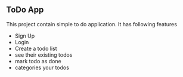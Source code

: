 
##  ToDo App
This project contain simple to do application.
 It has following features

- Sign Up
- Login 
- Create a todo list
- see their existing todos
- mark todo as done
- categories your todos